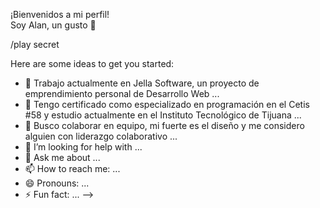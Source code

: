 ¡Bienvenidos a mi perfil! <BR>
Soy Alan, un gusto :eyes:
  
/play secret

Here are some ideas to get you started:

- 🔭 Trabajo actualmente en Jella Software, un proyecto de emprendimiento personal de Desarrollo Web ...
- 🌱 Tengo certificado como especializado en programación en el Cetis #58 y estudio actualmente en el Instituto Tecnológico de Tijuana ...
- 👯 Busco colaborar en equipo, mi fuerte es el diseño y me considero alguien con liderazgo colaborativo ...
- 🤔 I’m looking for help with ...
- 💬 Ask me about ...
- 📫 How to reach me: ...
- 😄 Pronouns: ...
- ⚡ Fun fact: ...
-->
